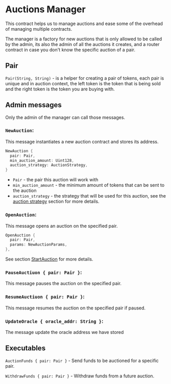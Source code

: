 # Auctions Manager

This contract helps us to manage auctions and ease some of the overhead of managing multiple contracts.

The manager is a factory for new auctions that is only allowed to be called by the admin, its also the admin of all the auctions it creates, and a router contract in case you don't know the specific auction of a pair.

## Pair

`Pair(String, String)` - is a helper for creating a pair of tokens, each pair is unique and in auction context, the left token is the token that is being sold and the right token is the token you are buying with.

## Admin messages

Only the admin of the manager can call those messages.

### `NewAuction`:
This message instantiates a new auction contract and stores its address.

```rust
NewAuction {
  pair: Pair,
  min_auction_amount: Uint128,
  auction_strategy: AuctionStrategy,
}
```
* `Pair` - the pair this auction will work with
* `min_auction_amount` - the minimum amount of tokens that can be sent to the auction
* `auction_strategy` - the strategy that will be used for this auction, see the [auction strategy](../auction/README.md#auction-strategy) section for more details.

### `OpenAuction`:
This message opens an auction on the specified pair.

```rust
OpenAuction {
  pair: Pair,
  params: NewAuctionParams,
},
```

See section [StartAuction](../auction/README.md#StartAuction) for more details.

### `PauseAuctiuon { pair: Pair }`:
This message pauses the auction on the specified pair.

### `ResumeAuctiuon { pair: Pair }`:
This message resumes the auction on the specified pair if paused.

### `UpdateOracle { oracle_addr: String }`:
The message update the oracle address we have stored

## Executables

`AuctionFunds { pair: Pair }` - Send funds to be auctioned for a specific pair.

`WithdrawFunds { pair: Pair }` - Withdraw funds from a future auction.
